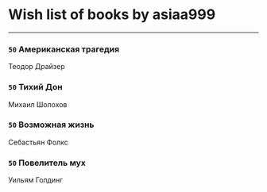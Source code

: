 # Wish list of books by asiaa999
---

### `50` Американская трагедия
Теодор Драйзер

### `50` Тихий Дон
Михаил Шолохов

### `50` Возможная жизнь
Себастьян Фолкс

### `50` Повелитель мух
Уильям Голдинг

